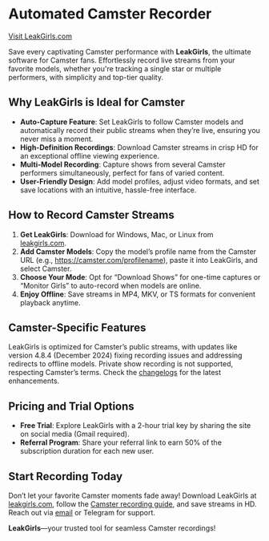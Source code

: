 # Automated Camster Recorder

[Visit LeakGirls.com](https://leakgirls.com)

Save every captivating Camster performance with **LeakGirls**, the ultimate software for Camster fans. Effortlessly record live streams from your favorite models, whether you're tracking a single star or multiple performers, with simplicity and top-tier quality.

## Why LeakGirls is Ideal for Camster

- **Auto-Capture Feature**: Set LeakGirls to follow Camster models and automatically record their public streams when they’re live, ensuring you never miss a moment.
- **High-Definition Recordings**: Download Camster streams in crisp HD for an exceptional offline viewing experience.
- **Multi-Model Recording**: Capture shows from several Camster performers simultaneously, perfect for fans of varied content.
- **User-Friendly Design**: Add model profiles, adjust video formats, and set save locations with an intuitive, hassle-free interface.

## How to Record Camster Streams

1. **Get LeakGirls**: Download for Windows, Mac, or Linux from [leakgirls.com](https://leakgirls.com/#download).
2. **Add Camster Models**: Copy the model’s profile name from the Camster URL (e.g., https://camster.com/profilename), paste it into LeakGirls, and select Camster.
3. **Choose Your Mode**: Opt for “Download Shows” for one-time captures or “Monitor Girls” to auto-record when models are online.
4. **Enjoy Offline**: Save streams in MP4, MKV, or TS formats for convenient playback anytime.

## Camster-Specific Features

LeakGirls is optimized for Camster’s public streams, with updates like version 4.8.4 (December 2024) fixing recording issues and addressing redirects to offline models. Private show recording is not supported, respecting Camster’s terms. Check the [changelogs](https://leakgirls.com/#changelogs) for the latest enhancements.[](https://leakgirls.com)

## Pricing and Trial Options

- **Free Trial**: Explore LeakGirls with a 2-hour trial key by sharing the site on social media (Gmail required).
- **Referral Program**: Share your referral link to earn 50% of the subscription duration for each new user.

## Start Recording Today

Don’t let your favorite Camster moments fade away! Download LeakGirls at [leakgirls.com](https://leakgirls.com/#download), follow the [Camster recording guide](https://leakgirls.com/Guides/record-camster/), and save streams in HD. Reach out via [email](https://leakgirls.com/#contacts) or Telegram for support.

**LeakGirls**—your trusted tool for seamless Camster recordings!

